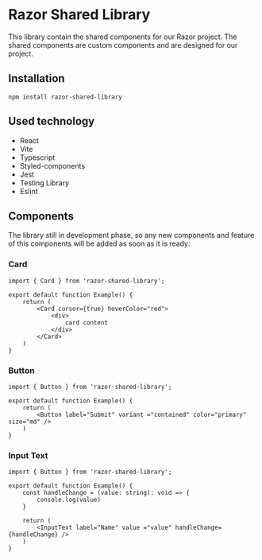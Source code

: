 # Razor Shared Library

This library contain the shared components for our Razor project. The shared components are custom components and are designed for our project. 

## Installation
```shell
npm install razor-shared-library
```

## Used technology

- React 
- Vite
- Typescript
- Styled-components
- Jest
- Testing Library
- Eslint

## Components
The library still in development phase, so any new components and feature of this components will be added as soon as it is ready:

### Card

```tsx
import { Card } from 'razor-shared-library';

export default function Example() {
    return (
        <Card cursor={true} hoverColor="red">
            <div>
                card content
            </div>
        </Card>
    )
}
```
### Button

```tsx
import { Button } from 'razor-shared-library';

export default function Example() {
    return (
        <Button label="Submit" variant ="contained" color="primary" size="md" />
    )
}
```
### Input Text

```tsx
import { Button } from 'razor-shared-library';

export default function Example() {
    const handleChange = (value: string): void => {
        console.log(value)
    }

    return (
        <InputText label="Name" value ="value" handleChange={handleChange} />
    )
}
```
